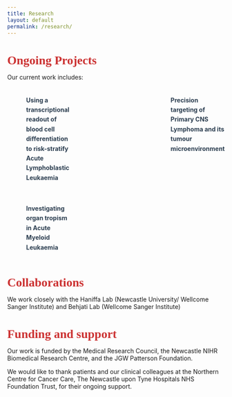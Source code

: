 ```yaml
---
title: Research
layout: default
permalink: /research/
---
```


<h1 class="research-page-title">Ongoing Projects</h1>

<!-- /Page Styling  -->
<style>

body {
  font-family: Poppins,-apple-system,BlinkMacSystemFont,"Segoe UI",Roboto,"Helvetica Neue",Arial,sans-serif
  color: #333; 
  padding-left: 40px;
  padding-right: 40px;
}

.research-page-title {
  font-family: 'Georgia', serif; 
  font-size: 2em;
  color: #CC3333; /* Custom color */
  text-align: left;
  margin-bottom: 10px;
}

.research-page-intro, .research-page-outro {
  font-size: 1.3em;
  margin-bottom: 50px; /* Adds space between text and team blocks */
  line-height: 1.6;
  text-align: left; /* Optional: center the text */
}

ul {
  line-height: 1.6;
  margin-left: 20px;
}

ul li {
  margin-bottom: 15px; /* Add space between the list items */
}

ul li strong {
  color: #2c3e50; /* Optional: different color for emphasis */
}

/* Container for three-column layout */
.work-container {
  display: flex;
  justify-content: space-between;
  flex-wrap: wrap;
  gap: 20px; /* Space between the columns */
  margin-top: 20px;
}

/* Each column takes up one-third of the container */
.work-column {
  flex-basis: 30%; /* Adjust the width of each column */
}

/* Style the list items */
.work-column ul li {
  margin-bottom: 15px;
  list-style-type: none; /* Remove bullet points */
}

/* Responsive layout for smaller screens */
@media (max-width: 768px) {
  .work-column {
    flex-basis: 100%; /* Stack columns vertically on smaller screens */
  }
}
</style>
<div class="values-page-intro">
<p>Our current work includes:</p>
</div>

<div class="work-container">
  <div class="work-column">
    <ul>
      <li><strong>Using a transcriptional readout of blood cell differentiation to risk-stratify Acute Lymphoblastic Leukaemia</strong></li>
    </ul>
  </div>

  <div class="work-column">
    <ul>
      <li><strong>Precision targeting of Primary CNS Lymphoma and its tumour microenvironment</strong></li>
    </ul>
  </div>

  <div class="work-column">
    <ul>
      <li><strong>Investigating organ tropism in Acute Myeloid Leukaemia</strong></li>
    </ul>
  </div>
</div>

<h1 class="research-page-title">Collaborations</h1>

<div class="values-page-intro">
<p>We work closely with the Haniffa Lab (Newcastle University/ Wellcome Sanger Institute) and Behjati Lab (Wellcome Sanger Institute)</p>
</div>

<h1 class="research-page-title">Funding and support</h1>

<div class="values-page-intro">
<p>Our work is funded by the Medical Research Council, the Newcastle NIHR Biomedical Research Centre, and the JGW Patterson Foundation.   

We would like to thank patients and our clinical colleagues at the Northern Centre for Cancer Care, The Newcastle upon Tyne Hospitals NHS Foundation Trust, for their ongoing support.
</p>
</div>